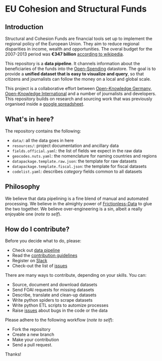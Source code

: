 # EU Cohesion and Structural Funds 

## Introduction

Structural and Cohesion Funds are financial tools set up to implement the regional policy of the European Union. They aim to reduce regional disparities in income, wealth and opportunities. The overal budget for the 2007-2013 period was __€347 billion__ [according to wikipedia](https://en.wikipedia.org/wiki/Structural_Funds_and_Cohesion_Fund).

This repository is a __data pipeline__. It channels information about the beneficiaries of the funds into the [Open-Spending](http:next.openspending.org) datastore. The goal is to provide a __unified dataset that is easy to visualize and query__, so that citizens and journalists can follow the money on a local and global scale. 

This project is a collaborative effort between [Open-Knowledge Germany](https://www.okfn.de/en/), [Open-Knowledge International](http://okfn.org/) and a number of journalists and developers. This repository builds on research and sourcing work that was previously organised inside a [google spreadsheet](https://docs.google.com/spreadsheets/d/1RkC_YuWWlhGxyDRc-bpD_zaWAXK78GpPr8nfPesQfSY/edit?pref=2&pli=1#gid=0). 

##  What's in here?

The repository contains the following:

- `data/`: all the data goes in here
- `resources/`: project documentation and ancillary data
- `fields.official.yaml`: the list of fields we expect in the raw data
- `geocodes.nuts.yaml`: the nomenclature for naming countries and regions
- `datapackage.template.raw.json`: the template for raw datasets
- `datapackage.template.fiscal.json`: the template for fiscal datasets
- `codelist.yaml`: describes *category* fields common to all datasets

## Philosophy

We believe that data pipelining is a fine blend of manual and automated processing. We believe in the almighty power of [Frictionless-Data](http://www.frictionlessdata.io/) to glue the two together. We believe over-engineering is a sin, albeit a really enjoyable one (*note to self*). 

## How do I contribute?

Before you decide what to do, please:

- Check out [data pipeline](https://github.com/os-data/eu-structural-funds/wiki)
- Read the [contribution guidelines](https://github.com/os-data/eu-structural-funds/wiki/Contribution-guidelines)
- Register on [Slack](https://followthesubsidies.slack.com)
- Check-out the list of [issues](https://github.com/os-data/eu-structural-funds/issues)

There are many ways to contribute, depending on your skills. You can:

- Source, document and download datasets
- Send FOAI requests for missing datasets
- Describe, translate and clean-up datasets
- Write python spiders to scrape datasets
- Write python ETL scripts to automize processes
- Raise [issues](https://github.com/os-data/eu-structural-funds/issues) about bugs in the code or the data

Please adhere to the following workflow (*note to self*):

- Fork the repository
- Create a new branch
- Make your contribution
- Send a pull request. 

Thanks!
